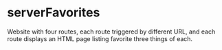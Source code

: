 # serverFavorites
Website with four routes, each route triggered by different URL, and each route displays an HTML page listing favorite three things of each.
